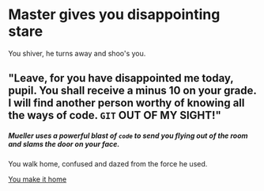# Master gives you disappointing stare
You shiver, he turns away and shoo's you.

## "Leave, for you have disappointed me today, pupil. You shall receive a minus 10 on your grade. I will find another person worthy of knowing all the ways of code. `GIT` OUT OF MY SIGHT!"

##### _*Mueller uses a powerful blast of `code` to send you flying out of the room and slams the door on your face.*_

You walk home, confused and dazed from the force he used.

[You make it home](gameover.md)